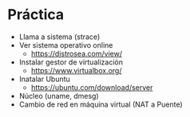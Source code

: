 # Práctica

- Llama a sistema (strace)
- Ver sistema operativo online
  - https://distrosea.com/view/
- Instalar gestor de virtualización
  - https://www.virtualbox.org/
- Inatalar Ubuntu
  - https://ubuntu.com/download/server
- Núcleo (uname, dmesg)
- Cambio de red en máquina virtual (NAT a Puente)
